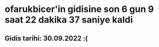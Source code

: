 # ofarukbicer'in gidisine son 6 gun 9 saat 22 dakika 37 saniye kaldi

## Gidis tarihi: 30.09.2022 :(